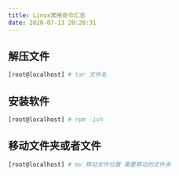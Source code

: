 ```yaml
---
title: Linux常用命令汇总
date: 2020-07-13 20:20:31
---
```


## 解压文件

```bash
[root@localhost] # tar 文件名
```

## 安装软件

```bash
[root@localhost] # rpm -ivh
```

## 移动文件夹或者文件

```bash
[root@localhost] # mv 移动文件位置 需要移动的文件夹
```
